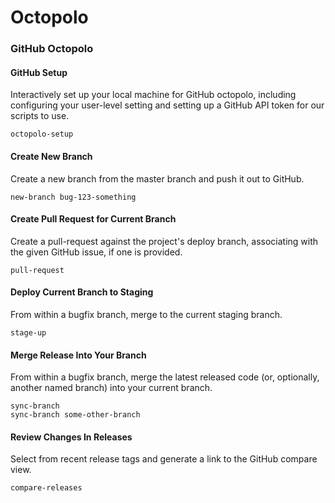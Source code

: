 # Octopolo

### GitHub Octopolo

#### GitHub Setup

Interactively set up your local machine for GitHub octopolo, including
configuring your user-level setting and setting up a GitHub API token for our
scripts to use.

    octopolo-setup


#### Create New Branch

Create a new branch from the master branch and push it out to GitHub.

    new-branch bug-123-something

#### Create Pull Request for Current Branch

Create a pull-request against the project's deploy branch, associating with the
given GitHub issue, if one is provided.

    pull-request

#### Deploy Current Branch to Staging

From within a bugfix branch, merge to the current staging branch.

    stage-up

#### Merge Release Into Your Branch

From within a bugfix branch, merge the latest released code (or, optionally,
another named branch) into your current branch.

    sync-branch
    sync-branch some-other-branch

#### Review Changes In Releases

Select from recent release tags and generate a link to the GitHub compare view.

    compare-releases

